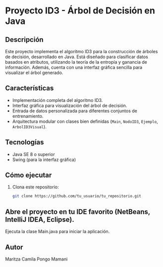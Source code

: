 # Proyecto ID3 - Árbol de Decisión en Java

## Descripción

Este proyecto implementa el algoritmo ID3 para la construcción de árboles de decisión, desarrollado en Java. Está diseñado para clasificar datos basados en atributos, utilizando la teoría de la entropía y ganancia de información. Además, cuenta con una interfaz gráfica sencilla para visualizar el árbol generado.

## Características

- Implementación completa del algoritmo ID3.
- Interfaz gráfica para visualización del árbol de decisión.
- Entrada de datos personalizada para diferentes conjuntos de entrenamiento.
- Arquitectura modular con clases bien definidas (`Main`, `NodoID3`, `Ejemplo`, `ArbolID3Visual`).

## Tecnologías

- Java SE 8 o superior
- Swing (para la interfaz gráfica)

## Cómo ejecutar

1. Clona este repositorio:
   ```bash
   git clone https://github.com/tu_usuario/tu_repositorio.git
   
## Abre el proyecto en tu IDE favorito (NetBeans, IntelliJ IDEA, Eclipse).

Ejecuta la clase Main.java para iniciar la aplicación.

## Autor
Maritza Camila Pongo Mamani

